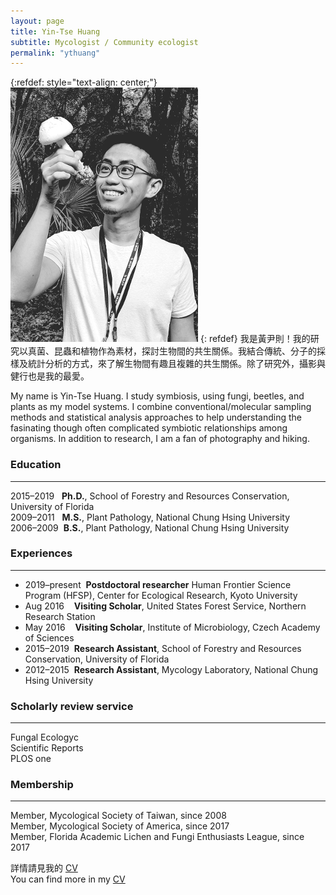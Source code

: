 ```yaml
---
layout: page
title: Yin-Tse Huang
subtitle: Mycologist / Community ecologist
permalink: "ythuang"
---
```

{:refdef: style="text-align: center;"}
![](assets/img/people/MeintheField_300px.png)
{: refdef}
我是黃尹則！我的研究以真菌、昆蟲和植物作為素材，探討生物間的共生關係。我結合傳統、分子的採樣及統計分析的方式，來了解生物間有趣且複雜的共生關係。除了研究外，攝影與健行也是我的最愛。<br>

My name is Yin-Tse Huang. I study symbiosis, using fungi, beetles, and plants as my model systems. I combine conventional/molecular sampling methods and statistical analysis approaches to help understanding the fasinating though often complicated symbiotic relationships among organisms. In addition to research, I am a fan of photography and hiking.

### Education

______

2015–2019&nbsp;&nbsp;&nbsp;**Ph.D.**, School of Forestry and Resources Conservation, University of Florida<br>
2009–2011&nbsp;&nbsp;&nbsp;**M.S.**, Plant Pathology, National Chung Hsing University<br>
2006–2009&nbsp;&nbsp;**B.S.**, Plant Pathology, National Chung Hsing University<br>

### Experiences

______

- 2019–present&nbsp;&nbsp;**Postdoctoral researcher** Human Frontier Science Program (HFSP), Center for Ecological Research, Kyoto University
- Aug 2016&nbsp;&nbsp;&nbsp;&nbsp;**Visiting Scholar**, United States Forest Service, Northern Research Station
- May 2016&nbsp;&nbsp;&nbsp;&nbsp;**Visiting Scholar**, Institute of Microbiology, Czech Academy of Sciences
- 2015–2019&nbsp;&nbsp;**Research Assistant**, School of Forestry and Resources Conservation, University of Florida
- 2012–2015&nbsp;&nbsp;**Research Assistant**, Mycology Laboratory, National Chung Hsing University

### Scholarly review service

_______

Fungal Ecologyc<br>
Scientific Reports<br>
PLOS one

### Membership

_______

Member, Mycological Society of Taiwan, since 2008<br>
Member, Mycological Society of America, since 2017<br>
Member, Florida Academic Lichen and Fungi Enthusiasts League, since 2017

詳情請見我的 [CV](https://drive.google.com/file/d/1CsVxyfwtpOBNSDgoQ8gyK1nmLjBedx4f/view?usp=sharing)<br> 
You can find more in my [CV](https://drive.google.com/file/d/1CsVxyfwtpOBNSDgoQ8gyK1nmLjBedx4f/view?usp=sharing)
